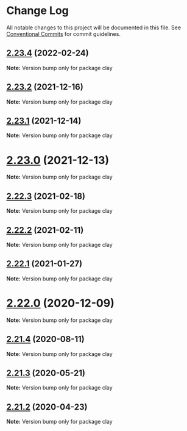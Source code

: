 # Change Log

All notable changes to this project will be documented in this file.
See [Conventional Commits](https://conventionalcommits.org) for commit guidelines.

## [2.23.4](https://github.com/liferay/clay/tree/master/packages/clay/compare/v2.23.3...v2.23.4) (2022-02-24)

**Note:** Version bump only for package clay





## [2.23.2](https://github.com/liferay/clay/compare/v2.23.1...v2.23.2) (2021-12-16)

**Note:** Version bump only for package clay





## [2.23.1](https://github.com/liferay/clay/tree/master/packages/clay/compare/v2.23.0...v2.23.1) (2021-12-14)

**Note:** Version bump only for package clay





# [2.23.0](https://github.com/liferay/clay/tree/master/packages/clay/compare/v2.22.4...v2.23.0) (2021-12-13)

**Note:** Version bump only for package clay





## [2.22.3](https://github.com/liferay/clay/tree/master/packages/clay/compare/v2.22.2...v2.22.3) (2021-02-18)

**Note:** Version bump only for package clay





## [2.22.2](https://github.com/liferay/clay/tree/master/packages/clay/compare/v2.22.1...v2.22.2) (2021-02-11)

**Note:** Version bump only for package clay





## [2.22.1](https://github.com/liferay/clay/tree/master/packages/clay/compare/v2.22.0...v2.22.1) (2021-01-27)

**Note:** Version bump only for package clay





# [2.22.0](https://github.com/liferay/clay/tree/master/packages/clay/compare/v2.21.5...v2.22.0) (2020-12-09)

**Note:** Version bump only for package clay





## [2.21.4](https://github.com/liferay/clay/tree/master/packages/clay/compare/v2.21.3...v2.21.4) (2020-08-11)

**Note:** Version bump only for package clay





## [2.21.3](https://github.com/liferay/clay/tree/master/packages/clay/compare/v2.21.2...v2.21.3) (2020-05-21)

**Note:** Version bump only for package clay





## [2.21.2](https://github.com/liferay/clay/tree/master/packages/clay/compare/v2.21.1...v2.21.2) (2020-04-23)

**Note:** Version bump only for package clay
